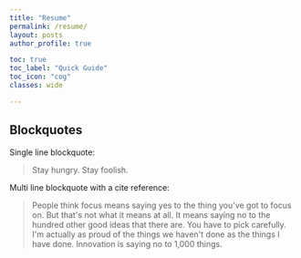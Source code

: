 ```yaml
---
title: "Resume"
permalink: /resume/
layout: posts
author_profile: true

toc: true
toc_label: "Quick Guide"
toc_icon: "cog"
classes: wide

---
```


## Blockquotes

Single line blockquote:

> Stay hungry. Stay foolish.

Multi line blockquote with a cite reference:

> People think focus means saying yes to the thing you've got to focus on. But that's not what it means at all. It means saying no to the hundred other good ideas that there are. You have to pick carefully. I'm actually as proud of the things we haven't done as the things I have done. Innovation is saying no to 1,000 things.